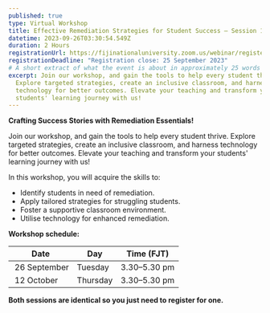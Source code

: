 ```yaml
---
published: true
type: Virtual Workshop
title: Effective Remediation Strategies for Student Success – Session 1
datetime: 2023-09-26T03:30:54.549Z
duration: 2 Hours
registrationUrl: https://fijinationaluniversity.zoom.us/webinar/register/WN_48ImV-yaQk-HQc45K8OzMg
registrationDeadline: "Registration close: 25 September 2023"
# A short extract of what the event is about in approximately 25 words
excerpt: Join our workshop, and gain the tools to help every student thrive.
  Explore targeted strategies, create an inclusive classroom, and harness
  technology for better outcomes. Elevate your teaching and transform your
  students' learning journey with us!
---
```

**Crafting Success Stories with Remediation Essentials!**

Join our workshop, and gain the tools to help every student thrive. Explore targeted strategies, create an inclusive classroom, and harness technology for better outcomes. Elevate your teaching and transform your students' learning journey with us!

In this workshop, you will acquire the skills to:

* Identify students in need of remediation.
* Apply tailored strategies for struggling students.
* Foster a supportive classroom environment.
* Utilise technology for enhanced remediation.

**Workshop schedule:**

| Date           | Day      | Time (FJT)   |
| -------------- | -------- | ------------ |
| ﻿ 26 September | T﻿uesday | 3.30–5.30 pm |
| ﻿ 12 October   | Thursday | 3.30–5.30 pm |

**Both sessions are identical so you just need to register for one.**
